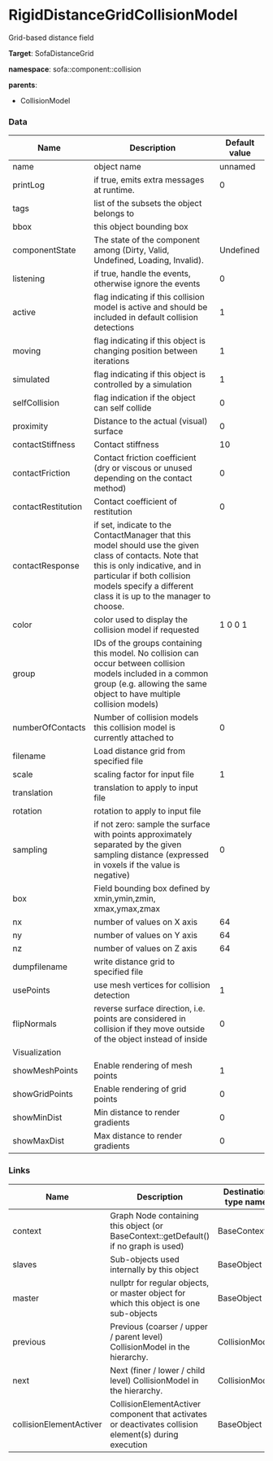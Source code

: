 <!-- generate_doc -->
# RigidDistanceGridCollisionModel

Grid-based distance field


__Target__: SofaDistanceGrid

__namespace__: sofa::component::collision

__parents__:

- CollisionModel

### Data

<table>
    <thead>
        <tr>
            <th>Name</th>
            <th>Description</th>
            <th>Default value</th>
        </tr>
    </thead>
    <tbody>
	<tr>
		<td>name</td>
		<td>
object name
		</td>
		<td>unnamed</td>
	</tr>
	<tr>
		<td>printLog</td>
		<td>
if true, emits extra messages at runtime.
		</td>
		<td>0</td>
	</tr>
	<tr>
		<td>tags</td>
		<td>
list of the subsets the object belongs to
		</td>
		<td></td>
	</tr>
	<tr>
		<td>bbox</td>
		<td>
this object bounding box
		</td>
		<td></td>
	</tr>
	<tr>
		<td>componentState</td>
		<td>
The state of the component among (Dirty, Valid, Undefined, Loading, Invalid).
		</td>
		<td>Undefined</td>
	</tr>
	<tr>
		<td>listening</td>
		<td>
if true, handle the events, otherwise ignore the events
		</td>
		<td>0</td>
	</tr>
	<tr>
		<td>active</td>
		<td>
flag indicating if this collision model is active and should be included in default collision detections
		</td>
		<td>1</td>
	</tr>
	<tr>
		<td>moving</td>
		<td>
flag indicating if this object is changing position between iterations
		</td>
		<td>1</td>
	</tr>
	<tr>
		<td>simulated</td>
		<td>
flag indicating if this object is controlled by a simulation
		</td>
		<td>1</td>
	</tr>
	<tr>
		<td>selfCollision</td>
		<td>
flag indication if the object can self collide
		</td>
		<td>0</td>
	</tr>
	<tr>
		<td>proximity</td>
		<td>
Distance to the actual (visual) surface
		</td>
		<td>0</td>
	</tr>
	<tr>
		<td>contactStiffness</td>
		<td>
Contact stiffness
		</td>
		<td>10</td>
	</tr>
	<tr>
		<td>contactFriction</td>
		<td>
Contact friction coefficient (dry or viscous or unused depending on the contact method)
		</td>
		<td>0</td>
	</tr>
	<tr>
		<td>contactRestitution</td>
		<td>
Contact coefficient of restitution
		</td>
		<td>0</td>
	</tr>
	<tr>
		<td>contactResponse</td>
		<td>
if set, indicate to the ContactManager that this model should use the given class of contacts.
Note that this is only indicative, and in particular if both collision models specify a different class it is up to the manager to choose.
		</td>
		<td></td>
	</tr>
	<tr>
		<td>color</td>
		<td>
color used to display the collision model if requested
		</td>
		<td>1 0 0 1</td>
	</tr>
	<tr>
		<td>group</td>
		<td>
IDs of the groups containing this model. No collision can occur between collision models included in a common group (e.g. allowing the same object to have multiple collision models)
		</td>
		<td></td>
	</tr>
	<tr>
		<td>numberOfContacts</td>
		<td>
Number of collision models this collision model is currently attached to
		</td>
		<td>0</td>
	</tr>
	<tr>
		<td>filename</td>
		<td>
Load distance grid from specified file
		</td>
		<td></td>
	</tr>
	<tr>
		<td>scale</td>
		<td>
scaling factor for input file
		</td>
		<td>1</td>
	</tr>
	<tr>
		<td>translation</td>
		<td>
translation to apply to input file
		</td>
		<td></td>
	</tr>
	<tr>
		<td>rotation</td>
		<td>
rotation to apply to input file
		</td>
		<td></td>
	</tr>
	<tr>
		<td>sampling</td>
		<td>
if not zero: sample the surface with points approximately separated by the given sampling distance (expressed in voxels if the value is negative)
		</td>
		<td>0</td>
	</tr>
	<tr>
		<td>box</td>
		<td>
Field bounding box defined by xmin,ymin,zmin, xmax,ymax,zmax
		</td>
		<td></td>
	</tr>
	<tr>
		<td>nx</td>
		<td>
number of values on X axis
		</td>
		<td>64</td>
	</tr>
	<tr>
		<td>ny</td>
		<td>
number of values on Y axis
		</td>
		<td>64</td>
	</tr>
	<tr>
		<td>nz</td>
		<td>
number of values on Z axis
		</td>
		<td>64</td>
	</tr>
	<tr>
		<td>dumpfilename</td>
		<td>
write distance grid to specified file
		</td>
		<td></td>
	</tr>
	<tr>
		<td>usePoints</td>
		<td>
use mesh vertices for collision detection
		</td>
		<td>1</td>
	</tr>
	<tr>
		<td>flipNormals</td>
		<td>
reverse surface direction, i.e. points are considered in collision if they move outside of the object instead of inside
		</td>
		<td>0</td>
	</tr>
	<tr>
		<td colspan="3">Visualization</td>
	</tr>
	<tr>
		<td>showMeshPoints</td>
		<td>
Enable rendering of mesh points
		</td>
		<td>1</td>
	</tr>
	<tr>
		<td>showGridPoints</td>
		<td>
Enable rendering of grid points
		</td>
		<td>0</td>
	</tr>
	<tr>
		<td>showMinDist</td>
		<td>
Min distance to render gradients
		</td>
		<td>0</td>
	</tr>
	<tr>
		<td>showMaxDist</td>
		<td>
Max distance to render gradients
		</td>
		<td>0</td>
	</tr>

</tbody>
</table>

### Links


| Name | Description | Destination type name |
| ---- | ----------- | --------------------- |
|context|Graph Node containing this object (or BaseContext::getDefault() if no graph is used)|BaseContext|
|slaves|Sub-objects used internally by this object|BaseObject|
|master|nullptr for regular objects, or master object for which this object is one sub-objects|BaseObject|
|previous|Previous (coarser / upper / parent level) CollisionModel in the hierarchy.|CollisionModel|
|next|Next (finer / lower / child level) CollisionModel in the hierarchy.|CollisionModel|
|collisionElementActiver|CollisionElementActiver component that activates or deactivates collision element(s) during execution|BaseObject|

